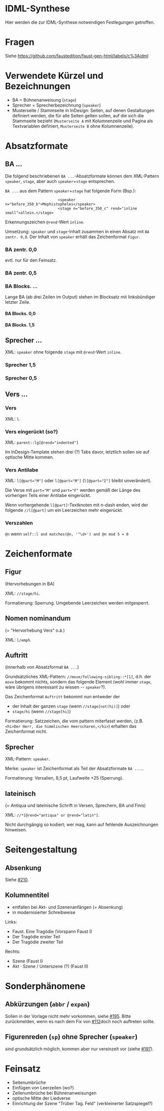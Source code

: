 IDML-Synthese
=============================

Hier werden die zur IDML-Synthese notwendigen Festlegungen getroffen. 

# Fragen
Siehe https://github.com/faustedition/faust-gen-html/labels/c%3Aidml

# Verwendete Kürzel und Bezeichnungen
* BA = Bühnenanweisung (`stage`)
* Sprecher = Sprecherbezeichnung (`speaker`)
* Musterseite / Stammseite in InDesign: Seiten, auf denen Gestaltungen definiert werden, die für alle Seiten gelten sollen, auf die sich die Stammseite bezieht (`Musterseite A` mit Kolumnenzeile und Pagina als Textvariablen definiert, `Musterseite B` ohne Kolumnenzeile). 

# Absatzformate

## BA ...
Die folgend beschriebenen `BA ...`-Absatzformate können dem XML-Pattern `speaker`, `stage`, aber auch `speaker`+`stage` entsprechen. 

`BA ...` aus dem Pattern `speaker`+`stage` hat folgende Form (Bsp.):

                            <speaker n="before_350_b">Mephistopheles</speaker>
                            <stage n="before_350_c" rend="inline small">allein.</stage>

Erkennungszeichen `@rend`-Wert `inline`.

Umsetzung: `speaker` und `stage`-Inhalt zusammen in einen Absatz mit `BA zentr. 0,0`. Der Inhalt von `speaker` erhält das Zeichenformat `Figur`. 

### BA zentr. 0,0
evtl. nur für den Feinsatz.

### BA zentr. 0,5

### BA Blocks. ...
Lange BA (ab drei Zeilen im Output) stehen im Blocksatz mit linksbündiger letzter Zeile.

#### BA Blocks. 0,0 

#### BA Blocks. 1,5 

## Sprecher ... 
XML: `speaker` ohne folgende `stage` mit `@rend`-Wert `inline`.

### Sprecher 1,5

### Sprecher 0,5

## Vers ...

### Vers
XML: `l`.

### Vers eingerückt (so?)
XML: `parent::lg[@rend="indented"]`

Im InDesign-Template stehen drei (?) Tabs davor, letztlich sollen sie auf optische Mitte kommen.

### Vers Antilabe
XML: `l[@part="M"]` oder `l[@part="M"]` (`l[@part="I"]` bleibt unverändert). 

Die Verse mit `part="M"` und `part="F"` werden gemäß der Länge des vorherigen Teils einer Antilabe eingerückt.

Wenn vorhergehende `l[@part]`-Textknoten mit n-dash enden, wird der folgende `//l[@part]` um ein Leerzeichen mehr eingerückt.

### Verszahlen
`@n` wenn `self::l and matches(@n, '^\d+') and @n mod 5 = 0`

# Zeichenformate

## Figur
(Hervorhebungen in BA) 

XML: `//stage/hi`.

Formatierung: Sperrung. Umgebende Leerzeichen werden mitgesperrt.

## Nomen nominandum
(= "Hervorhebung Vers" o.ä.)

XML: `l/emph`.

## Auftritt
(innerhalb von Absatzformat `BA ...`)

Grundsätzliches XML-Pattern: `//move/following-sibling::*[1]`, d.h. der `move` bekommt nichts, sondern das folgende Element (wohl immer `stage`, wäre übrigens interessant zu wissen -- `speaker`?).

Das Zeichenformat `Auftritt` bekommt nun entweder der 
* der Inhalt der ganzen `stage` (wenn `//stage[not(hi)]`) oder
* `stage/hi` (wenn `//stage[hi]`)

Formatierung: Satzzeichen, die vom pattern miterfasst werden, (z.B. `<hi>Der Herr, die himmlischen Heerscharen,</hi>`) erhalten das Zeichenformat nicht.

## Sprecher
XML-Pattern: `speaker`.

Merke: `speaker` ist Zeichenformat als Teil der Absatzformate `BA ...`..

Formatierung: Versalien, 8,5 pt, Laufweite +25 (Sperrung).

## lateinisch
(= Antiqua und lateinische Schrift in Versen, Sprechern, BA und Finis)

XML: `//*[@rend="antiqua" or @rend="latin"]`.

Nicht durchgängig so kodiert; wer mag, kann auf fehlende Auszeichnungen hinweisen.

# Seitengestaltung 

## Absenkung
Siehe [#210](https://github.com/faustedition/faust-gen-html/issues/210).

## Kolumnentitel
* entfallen bei Akt- und Szenenanfängen (= Absenkung)
* in modernisierter Schreibweise

Links:
* Faust. Eine Tragödie (Vorspann Faust I)
* Der Tragödie erster Teil
* Der Tragödie zweiter Teil

Rechts:
* Szene (Faust I)
* Akt · Szene / Unterszene (?) (Faust II)

# Sonderphänomene

## Abkürzungen (`abbr` / `expan`)
Sollen in der Vorlage nicht mehr vorkommen, siehe [#195](https://github.com/faustedition/faust-gen-html/issues/195). Bitte zurückmelden, wenn es nach dem Fix von 
[#112](https://github.com/faustedition/faust-gen-html/issues/112)doch noch auftreten sollte.

## Figurenreden (`sp`) ohne Sprecher (`speaker`)
sind grundsätzlich möglich, kommen aber nur vereinzelt vor (siehe 
[#197](https://github.com/faustedition/faust-gen-html/issues/197)).

# Feinsatz
* Seitenumbrüche
* Einfügen von Leerzeilen (wo?)
* Zeilenumbrüche bei Bühnenanweisungen
* optische Mitte der Liedverse
* Einrichtung der Szene "Trüber Tag. Feld" (verkleinerter Satzspiegel?)
